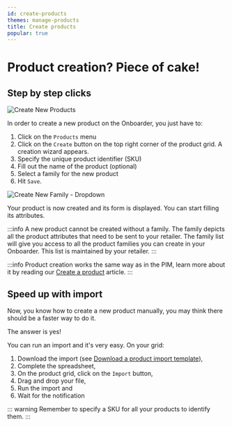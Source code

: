 ```yaml
---
id: create-products
themes: manage-products
title: Create products
popular: true
---
```


# Product creation? Piece of cake!
## Step by step clicks
![Create New Products](../img/SUPPLIER_Products_CreateNewProduct.png)

In order to create a new product on the Onboarder, you just have to:
1. Click on the `Products` menu
1. Click on the `Create` button on the top right corner of the product grid. A creation wizard appears.
1. Specify the unique product identifier (SKU)
1. Fill out the name of the product (optional)
1. Select a family for the new product
1. Hit `Save`.

![Create New Family - Dropdown](../img/SUPPLIER_Products_CreateNewProductFamilyDropdown.png)

Your product is now created and its form is displayed. You can start filling its attributes.

:::info
A new product cannot be created without a family. The family depicts all the product attributes that need to be sent to your retailer.
The family list will give you access to all the product families you can create in your Onboarder. This list is maintained by your retailer.
:::

:::info
Product creation works the same way as in the PIM, learn more about it by reading our [Create a product](https://help.akeneo.com/articles/create-a-product.html#create-a-product) article.
:::

## Speed up with import
Now, you know how to create a new product manually, you may think there should be a faster way to do it.

The answer is yes!

You can run an import and it's very easy.
On your grid:
1. Download the import (see [Download a product import template](dwl-product-import-tpl.html)),
1. Complete the spreadsheet,
1. On the product grid, click on the `Import` button,
1. Drag and drop your file,
1. Run the import and
1. Wait for the notification


::: warning
Remember to specify a SKU for all your products to identify them.
:::
